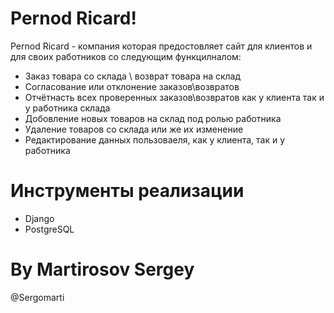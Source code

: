# Pernod Ricard!
Pernod Ricard - компания которая предостовляет сайт для клиентов и для своих работников со следующим функцилналом:
  - Заказ товара со склада \ возврат товара на склад
  - Согласование или отклонение заказов\возвратов
  - Отчётнасть всех проверенных заказов\возвратов как у клиента так и у работника склада
  - Добовление новых товаров на склад под ролью работника
  - Удаление товаров со склада или же их изменение 
  - Редактирование данных пользоваеля, как у клиента, так и у работника
  
# Инструменты реализации
  - Django
  - PostgreSQL
  
# By Martirosov Sergey
@Sergomarti
